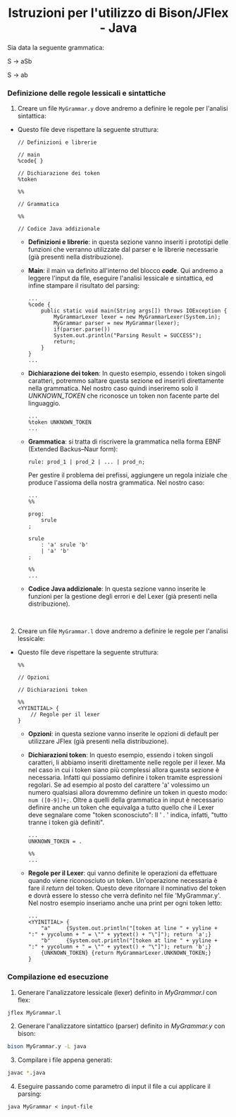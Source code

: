 <h1 align="center">Istruzioni per l'utilizzo di Bison/JFlex - Java</h1>

Sia data la seguente grammatica:

S → aSb 

S → ab

### Definizione delle regole lessicali e sintattiche
1. Creare un file `MyGrammar.y` dove andremo a definire le regole per l'analisi sintattica:

* Questo file deve rispettare la seguente struttura:

    ```bison
    // Definizioni e librerie

    // main
    %code{ }

    // Dichiarazione dei token    
    %token

    %%

    // Grammatica

    %%

    // Codice Java addizionale
    ```

    * **Definizioni e librerie**: in questa sezione vanno inseriti i prototipi delle funzioni che verranno utilizzate dal parser e le librerie necessarie (già presenti nella distribuzione).

    * **Main**: il main va definito all'interno del blocco ***code***. Qui andremo a leggere l'input da file, eseguire l'analisi lessicale e sintattica, ed infine stampare il risultato del parsing:

        ```bison
        ...
        %code {
            public static void main(String args[]) throws IOException {
                MyGrammarLexer lexer = new MyGrammarLexer(System.in);
                MyGrammar parser = new MyGrammar(lexer);
                if(parser.parse())
                System.out.println("Parsing Result = SUCCESS");
                return;
            }
        }
        ...
        ```

    * **Dichiarazione dei token**: In questo esempio, essendo i token singoli caratteri, potremmo saltare questa sezione ed inserirli direttamente nella grammatica. Nel nostro caso quindi inseriremo solo il *UNKNOWN_TOKEN* che riconosce un token non facente parte del linguaggio.

        ```bison
        ...
        %token UNKNOWN_TOKEN
        ...
        ```

    * **Grammatica**: si tratta di riscrivere la grammatica nella forma EBNF (Extended Backus–Naur form):

        ```
        rule: prod_1 | prod_2 | ... | prod_n;
        ```

        Per gestire il problema dei prefissi, aggiungere un regola iniziale che produce l'assioma della nostra grammatica. Nel nostro caso:
        
        ```bison
        ...
        %%

        prog:
            srule
        ;

        srule   
            : 'a' srule 'b' 
            | 'a' 'b'
        ;

        %%
        ...
        ```
    
    * **Codice Java addizionale**: In questa sezione vanno inserite le funzioni per la gestione degli errori e del Lexer (già presenti nella distribuzione).

<br>

2. Creare un file `MyGrammar.l` dove andremo a definire le regole per l'analisi lessicale:

* Questo file deve rispettare la seguente struttura:

    ```bison
    %%

    // Opzioni 
    
    // Dichiarazioni token

    %%
    <YYINITIAL> {
        // Regole per il lexer
    }
    ```

    * **Opzioni**: in questa sezione vanno inserite le opzioni di default per utilizzare JFlex (già presenti nella distribuzione).
    * **Dichiarazioni token**: In questo esempio, essendo i token singoli caratteri, li abbiamo inseriti direttamente nelle regole per il lexer. Ma nel caso in cui i token siano più complessi allora questa sezione è necessaria. Infatti qui possiamo definire i token tramite espressioni regolari. Se ad esempio al posto del carattere 'a' volessimo un numero qualsiasi allora dovremmo definire un token in questo modo: `num ([0-9])+;`.
    Oltre a quelli della grammatica in input è necessario definire anche un token che equivalga a tutto quello che il Lexer deve segnalare come "token sconosciuto": Il ' *.* ' indica, infatti, "tutto tranne i token già definiti".

        ```bison
        ...
        UNKNOWN_TOKEN = .

        %%
        ...
        ```

    * **Regole per il Lexer**: qui vanno definite le operazioni da effettuare quando viene riconosciuto un token.
        Un'operazione necessaria è fare il *return* del token. Questo deve ritornare il nominativo del token e dovrà essere lo stesso che verrà definito nel file 'MyGrammar.y'. Nel nostro esempio inseriamo anche una print per ogni token letto:

        ```bison
        ...
        <YYINITIAL> {
            "a"     {System.out.println("[token at line " + yyline + ":" + yycolumn + " = \"" + yytext() + "\"]"); return 'a';}
            "b"     {System.out.println("[token at line " + yyline + ":" + yycolumn + " = \"" + yytext() + "\"]"); return 'b';}
            {UNKNOWN_TOKEN} {return MyGrammarLexer.UNKNOWN_TOKEN;}
        }
        ```

### Compilazione ed esecuzione
1. Generare l'analizzatore lessicale (lexer) definito in *MyGrammar.l* con flex:

```bash
jflex MyGrammar.l
```

2. Generare l'analizzatore sintattico (parser) definito in *MyGrammar.y* con bison: 

```bash
bison MyGrammar.y -L java
```

3. Compilare i file appena generati: 

```bash
javac *.java
```

4. Eseguire passando come parametro di input il file a cui applicare il parsing: 

```
java MyGrammar < input-file
```